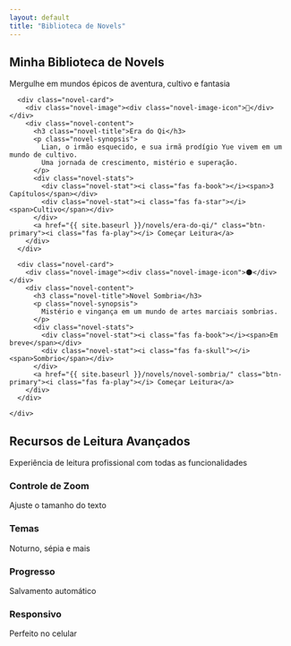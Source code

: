 ```yaml
---
layout: default
title: "Biblioteca de Novels"
---
```


<section class="hero" id="home">
  <div class="hero-content">
    <h1>Minha Biblioteca de Novels</h1>
    <p>Mergulhe em mundos épicos de aventura, cultivo e fantasia</p>
  </div>
</section>

<section class="novels-section" id="novels">
  <div class="container">
    <div class="novels-grid">

      <div class="novel-card">
        <div class="novel-image"><div class="novel-image-icon">🌸</div></div>
        <div class="novel-content">
          <h3 class="novel-title">Era do Qi</h3>
          <p class="novel-synopsis">
            Lian, o irmão esquecido, e sua irmã prodígio Yue vivem em um mundo de cultivo.
            Uma jornada de crescimento, mistério e superação.
          </p>
          <div class="novel-stats">
            <div class="novel-stat"><i class="fas fa-book"></i><span>3 Capítulos</span></div>
            <div class="novel-stat"><i class="fas fa-star"></i><span>Cultivo</span></div>
          </div>
          <a href="{{ site.baseurl }}/novels/era-do-qi/" class="btn-primary"><i class="fas fa-play"></i> Começar Leitura</a>
        </div>
      </div>

      <div class="novel-card">
        <div class="novel-image"><div class="novel-image-icon">🌑</div></div>
        <div class="novel-content">
          <h3 class="novel-title">Novel Sombria</h3>
          <p class="novel-synopsis">
            Mistério e vingança em um mundo de artes marciais sombrias.
          </p>
          <div class="novel-stats">
            <div class="novel-stat"><i class="fas fa-book"></i><span>Em breve</span></div>
            <div class="novel-stat"><i class="fas fa-skull"></i><span>Sombrio</span></div>
          </div>
          <a href="{{ site.baseurl }}/novels/novel-sombria/" class="btn-primary"><i class="fas fa-play"></i> Começar Leitura</a>
        </div>
      </div>

    </div>
  </div>
</section>

<section class="features-section">
  <div class="container">
    <div class="features-header">
      <h2>Recursos de Leitura Avançados</h2>
      <p>Experiência de leitura profissional com todas as funcionalidades</p>
    </div>
    <div class="features-grid">
      <div class="feature-card"><div class="feature-icon"><i class="fas fa-search-plus"></i></div><h3>Controle de Zoom</h3><p>Ajuste o tamanho do texto</p></div>
      <div class="feature-card"><div class="feature-icon"><i class="fas fa-palette"></i></div><h3>Temas</h3><p>Noturno, sépia e mais</p></div>
      <div class="feature-card"><div class="feature-icon"><i class="fas fa-bookmark"></i></div><h3>Progresso</h3><p>Salvamento automático</p></div>
      <div class="feature-card"><div class="feature-icon"><i class="fas fa-mobile-alt"></i></div><h3>Responsivo</h3><p>Perfeito no celular</p></div>
    </div>
  </div>
</section>
